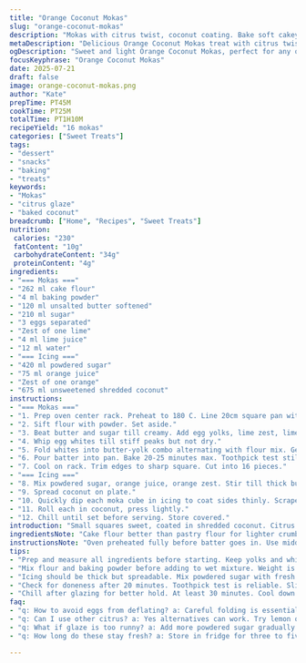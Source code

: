 ```yaml
---
title: "Orange Coconut Mokas"
slug: "orange-coconut-mokas"
description: "Mokas with citrus twist, coconut coating. Bake soft cakey squares with orange zest inside. Iced in tangy glaze mixed with fresh lime juice. Coconut flakes for texture outside. Simple steps. Moderate time. Sweet, light, airy. Uses separated eggs, whipped whites folded in for volume. Citrus balance between lemon and lime. Quick dipped in sugary glaze then rolled in coconut. Chilled before serving for better hold. Gluten flour swapped for cake flour. Butter softened usual. Egg whites whipped firm but not dry. Lemon replaced by lime juice and zest. Orange juice in glaze reduced slightly to thicken. Coconut flakes moved to garnish step. Baking time tweaked minus five minutes. Total around one hour fifteen minutes. Small batch, sixteen pieces. Nice for sharing or snacks."
metaDescription: "Delicious Orange Coconut Mokas treat with citrus twist, airy texture, ideal for snacking or gatherings"
ogDescription: "Sweet and light Orange Coconut Mokas, perfect for any occasion with a citrus flair and coconut coating"
focusKeyphrase: "Orange Coconut Mokas"
date: 2025-07-21
draft: false
image: orange-coconut-mokas.png
author: "Kate"
prepTime: PT45M
cookTime: PT25M
totalTime: PT1H10M
recipeYield: "16 mokas"
categories: ["Sweet Treats"]
tags:
- "dessert"
- "snacks"
- "baking"
- "treats"
keywords:
- "Mokas"
- "citrus glaze"
- "baked coconut"
breadcrumb: ["Home", "Recipes", "Sweet Treats"]
nutrition: 
 calories: "230"
 fatContent: "10g"
 carbohydrateContent: "34g"
 proteinContent: "4g"
ingredients:
- "=== Mokas ==="
- "262 ml cake flour"
- "4 ml baking powder"
- "120 ml unsalted butter softened"
- "210 ml sugar"
- "3 eggs separated"
- "Zest of one lime"
- "4 ml lime juice"
- "12 ml water"
- "=== Icing ==="
- "420 ml powdered sugar"
- "75 ml orange juice"
- "Zest of one orange"
- "675 ml unsweetened shredded coconut"
instructions:
- "=== Mokas ==="
- "1. Prep oven center rack. Preheat to 180 C. Line 20cm square pan with parchment. Butter exposed edges."
- "2. Sift flour with powder. Set aside."
- "3. Beat butter and sugar till creamy. Add egg yolks, lime zest, lime juice, water. Beat till uniform."
- "4. Whip egg whites till stiff peaks but not dry."
- "5. Fold whites into butter-yolk combo alternating with flour mix. Gentle, keep volume."
- "6. Pour batter into pan. Bake 20-25 minutes max. Toothpick test still applies."
- "7. Cool on rack. Trim edges to sharp square. Cut into 16 pieces."
- "=== Icing ==="
- "8. Mix powdered sugar, orange juice, orange zest. Stir till thick but spreadable."
- "9. Spread coconut on plate."
- "10. Quickly dip each moka cube in icing to coat sides thinly. Scrape off excess."
- "11. Roll each in coconut, press lightly."
- "12. Chill until set before serving. Store covered."
introduction: "Small squares sweet, coated in shredded coconut. Citrus from lime inside, orange outside. Egg whites whipped add lightness. Sugar and butter balance soft crumb. Glaze not dripping, just enough for sticky coat. Coconut shredded, fluffy. Moist bake, not dense. Fast process. Portions sixteen. Good when cooled fully. Slices tidy, bite size. Take to gatherings or snack at home. No nuts, no lactose. A nod to heritage treats but shifted to citrus note. Easy to make but careful with folding eggs. Slightly changed times from older methods. Work with clean beaters and paper lined pan. The citrus zing brightens sweetness. The coconut texture contrast. Refreshing yet cozy at the same time. Makes a good complement to afternoon tea. Ingredient swaps: lemon replaced with lime, cake flour used instead of pastry flour, juice amount trimmed for better icing texture. Baking time lowered five minutes to keep crumb moist. The dipping and rolling done rapidly so icing doesn’t set too fast. Chill for best results but can be served right away if needed."
ingredientsNote: "Cake flour better than pastry flour for lighter crumb. Butter softened but not melting. Separate eggs carefully. Whites no yolk traces, whip till stiff but not dry. Lime juice and zest swapped with lemon from usual recipe. Water added for moisture balance. Powdered sugar sifted to avoid lumps in icing. Orange juice fresh squeezed preferred, zest finely grated for aroma. Unsweetened coconut flakes best, no added sugar to balance sweetness inside. Icing thicker than syrup but spreadable enough to coat mokas fast. Coconut on plate handy, roll immediately after dipping. Use sturdy spatula for folding whites to preserve airiness. Parchment lining important, plus butter on exposed pan edges to prevent sticking. Cut mokas when fully cool for neat squares."
instructionsNote: "Oven preheated fully before batter goes in. Use middle rack for even heat. Beat butter and sugar for at least two minutes till pale and creamy. Incorporate yolks and lime stuff well. Whip egg whites separately, check stiffness by lifting beater – peaks form but should fold, not crack or dry. Fold whites in thirds alternating with flour to maintain height. Pour into square pan quickly once mixed. Bake 20-25 minutes max; test center with toothpick, remove when crumb clings slightly moist but no batter. Cool fully on rack. Trim edges straight for uniform pieces. Prepare icing while cake cools. Mix powdered sugar and juice, use spatula to spread consistency. Coconut flatten on plate for easy rolling. Dip cakes briefly in icing, scrape excess by knife edge to avoid puddling. Roll immediately in coconut gently pressing to adhere. Arrange on plate, chill minimum 30 minutes for set glaze. Store leftovers covered in fridge but let come to room temp before eating."
tips:
- "Prep and measure all ingredients before starting. Keep yolks and whites separate, no yolk in whites. Whip whites to firm peaks. Use clean bowl. Avoid any grease for best results."
- "Mix flour and baking powder before adding to wet mixture. Weight is key. Sift together. Helps prevent lumps. Flour adds structure. Use cake flour for lighter texture. It's important for the crumb."
- "Icing should be thick but spreadable. Mix powdered sugar with fresh orange juice. Add zest for flavor boost. Quick dips in icing. Scrape excess icing to prevent pooling underneath."
- "Check for doneness after 20 minutes. Toothpick test is reliable. Slight sticky crumb is fine. Cool the mokas fully before cutting. Trim edges for neat squares. Small cubes enhance presentation."
- "Chill after glazing for better hold. At least 30 minutes. Cool down before serving to set the icing. Improves texture. Serve with tea or as a snack. Ideal gatherings or just at home."
faq:
- "q: How to avoid eggs from deflating? a: Careful folding is essential. Don't rush. Gently combine whites with the batter. Ensure you fold gently so it keeps the air. Use spatula for light touches."
- "q: Can I use other citrus? a: Yes alternatives can work. Try lemon or grapefruit. Adjust sugar slightly. Be aware of tartness. Might change the overall flavor profile."
- "q: What if glaze is too runny? a: Add more powdered sugar gradually. Mix in small amounts. Don't rush to add more liquid. If too thick, thin with juice bit by bit and test."
- "q: How long do these stay fresh? a: Store in fridge for three to five days. Covered well to avoid drying out. Bring to room temperature before enjoying for best texture."

---
```

